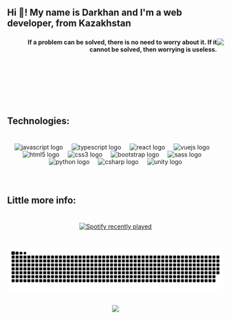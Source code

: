 <h2 align="left">Hi 👋! My name is Darkhan and I'm a  web developer, from Kazakhstan</h2>

###

<img align="right" height="150" src="https://c.tenor.com/_wTcqbAdzH0AAAAC/tenor.gif"  />

###

<h4 align="right">If a problem can be solved, there is no need to worry about it. If it cannot be solved, then worrying is useless.</h4>

###

<br clear="both">

<h2 align="left">Technologies:</h2>

###

<br clear="both">

<div align="center">
  <img src="https://cdn.jsdelivr.net/gh/devicons/devicon/icons/javascript/javascript-original.svg" height="50" alt="javascript logo"  />
  <img width="12" />
  <img src="https://cdn.jsdelivr.net/gh/devicons/devicon/icons/typescript/typescript-original.svg" height="50" alt="typescript logo"  />
  <img width="12" />
  <img src="https://cdn.jsdelivr.net/gh/devicons/devicon/icons/react/react-original.svg" height="50" alt="react logo"  />
  <img width="12" />
  <img src="https://cdn.jsdelivr.net/gh/devicons/devicon/icons/vuejs/vuejs-original.svg" height="50" alt="vuejs logo"  />
  <img width="12" />
  <img src="https://cdn.jsdelivr.net/gh/devicons/devicon/icons/html5/html5-original.svg" height="50" alt="html5 logo"  />
  <img width="12" />
  <img src="https://cdn.jsdelivr.net/gh/devicons/devicon/icons/css3/css3-original.svg" height="50" alt="css3 logo"  />
  <img width="12" />
  <img src="https://cdn.jsdelivr.net/gh/devicons/devicon/icons/bootstrap/bootstrap-original.svg" height="50" alt="bootstrap logo"  />
  <img width="12" />
  <img src="https://cdn.jsdelivr.net/gh/devicons/devicon/icons/sass/sass-original.svg" height="50" alt="sass logo"  />
  <img width="12" />
  <img src="https://cdn.jsdelivr.net/gh/devicons/devicon/icons/python/python-original.svg" height="50" alt="python logo"  />
  <img width="12" />
  <img src="https://cdn.jsdelivr.net/gh/devicons/devicon/icons/csharp/csharp-original.svg" height="50" alt="csharp logo"  />
  <img width="12" />
  <img src="https://cdn.jsdelivr.net/gh/devicons/devicon/icons/unity/unity-original.svg" height="50" alt="unity logo"  />
</div>

###

<br clear="both">

<h2 align="left">Little more info:</h2>

###

<br clear="both">

<div align="center">
  <a href="https://open.spotify.com/user/31rqsludivlgm6gfre63lojrbuzy">
    <img src="https://spotify-recently-played-readme.vercel.app/api?user=31rqsludivlgm6gfre63lojrbuzy&count=5&unique=false" alt="Spotify recently played"  />
  </a>
</div>

###

<br clear="both">

<img src="https://raw.githubusercontent.com/overworker13/overworker13/output/snake.svg" alt="Snake animation" />

###

<div align="center">
  <img src="https://profile-counter.glitch.me/overworker13/count.svg?"  />
</div>

###
